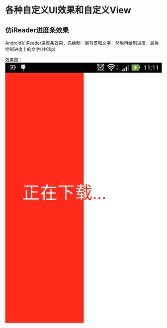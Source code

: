 
# 各种自定义UI效果和自定义View

## 仿iReader进度条效果

Android仿iReader进度条效果，先绘制一层背景和文字，然后再绘制进度，最后绘制进度上的文字(并Clip)

效果图：
![仿iReader进度条效果](./resources/like_ireader_progress.png)
